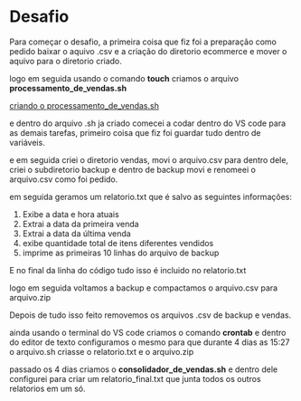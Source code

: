 # Desafio
Para começar o desafio, a primeira coisa que fiz foi a preparação como pedido
baixar o aquivo .csv e a criação do diretorio ecommerce e mover o aquivo para o diretorio criado.

logo em seguida usando o comando **touch** criamos o arquivo **processamento_de_vendas.sh**

[criando o processamento_de_vendas.sh](file/C:/Users/cupun/Downloads/criação_do_arquivo_processamento_de_vendas.pdf)

e dentro do arquivo .sh ja criado comecei a codar dentro do VS code para as demais tarefas, primeiro coisa que fiz foi 
guardar tudo dentro de variáveis.

e em seguida criei o diretorio vendas, movi o arquivo.csv para dentro dele, criei o subdiretorio backup e dentro de backup movi e renomeei o arquivo.csv como foi pedido.

em seguida geramos um relatorio.txt que é salvo as seguintes informações:
1. Exibe a data e hora atuais
2. Extrai a data da primeira venda 
3. Extrai a data da última venda
4. exibe quantidade total de itens diferentes vendidos 
5. imprime as primeiras 10 linhas do arquivo de backup 
   
E no final da linha do código  tudo isso é incluido no relatorio.txt


logo em seguida voltamos a backup e compactamos o arquivo.csv para arquivo.zip

Depois de tudo isso feito removemos os arquivos .csv de backup e vendas.

ainda usando o terminal do VS code criamos o comando **crontab** e dentro do editor de texto 
configuramos o mesmo para que durante 4 dias as 15:27 o arquivo.sh criasse o relatorio.txt e o arquivo.zip

passado os 4 dias criamos o **consolidador_de_vendas.sh**
e dentro dele configurei para criar um relatorio_final.txt que junta todos os outros relatorios em um só.